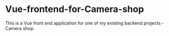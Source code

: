 # Vue-frontend-for-Camera-shop
This is a Vue front end application for one of my existing backend projects - Camera shop.
